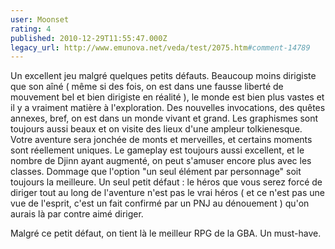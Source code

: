 ```yaml
---
user: Moonset
rating: 4
published: 2010-12-29T11:55:47.000Z
legacy_url: http://www.emunova.net/veda/test/2075.htm#comment-14789
---
```

Un excellent jeu malgré quelques petits défauts. Beaucoup moins dirigiste que son aîné ( même si des fois, on est dans une fausse liberté de mouvement bel et bien dirigiste en réalité ), le monde est bien plus vastes et il y a vraiment matière à l'exploration. Des nouvelles invocations, des quêtes annexes, bref, on est dans un monde vivant et grand.
Les graphismes sont toujours aussi beaux et on visite des lieux d'une ampleur tolkienesque. Votre aventure sera jonchée de monts et merveilles, et certains moments sont réellement uniques.
Le gameplay est toujours aussi excellent, et le nombre de Djinn ayant augmenté, on peut s'amuser encore plus avec les classes. Dommage que l'option "un seul élément par personnage" soit toujours la meilleure.
Un seul petit défaut : le héros que vous serez forcé de diriger tout au long de l'aventure n'est pas le vrai héros ( et ce n'est pas une vue de l'esprit, c'est un fait confirmé par un PNJ au dénouement ) qu'on aurais là par contre aimé diriger.

Malgré ce petit défaut, on tient là le meilleur RPG de la GBA. Un must-have.
